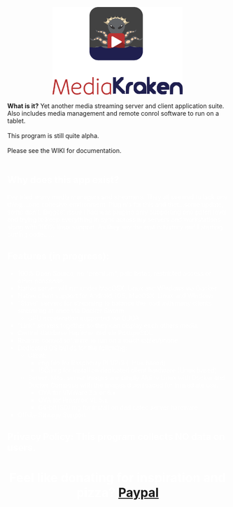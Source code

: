 <p align="center"><img src="art/K1.png" alt="Media Kraken" height="200px"></p>

<B>What is it?</B>
Yet another media streaming server and client application suite. Also includes media management and remote conrol software to run on a tablet.<BR>
<BR>
This program is still quite alpha.<BR>
<BR>
Please see the WIKI for documentation.<BR>
<BR>
    <h2 style="color:white;">Why does this app exist?</h2>
    <p style="color:white;" class="indent">I've tried many media managers and streamers. They all seemed to lack one thing....one cohesive environment. Plugin's for this and that...some update, some don't. Biggest issue I had was plugins only supporting one patch level and trying to keep everything in sync across my servers and workstations along with 100% linux support. As they say the rest is history and I starting cutting code......</p>
<h2 style="color:white;">Features (in progress):</h2>
<UL style="color:white">
<LI>100% Open Source, no "premium", paid betas, restricted access or other nonsense.
<LI>Native server will run under MacOSX, Linux and Windows via Docker
<LI>Native client support for Android, iOS, MacOSX, Linux and Windows
<LI>"Slave" servers for streaming to balance the load with many clients streaming at once via Docker Swarm
	<ul>
	<li>GPU acceleration supported via CUDA
	</ul>
<li>"Link" servers together so they can display each others media
<LI>Central database implemented via PostgreSQL
<li>Remote control software to run on a touch tablet/phone
<LI>Dedicated OS builds for the following:
<ul>
<LI>Client:
    <UL>
    <li>img file for Raspberry Pi 1/2/3 (Linux based)
    <li>ISO/img for install on dedicated client hardware (Linux based)
    </UL>
<LI>Server: Most server images are simply Alpine Linux with Docker and Docker Compose with the images downloaded for immediate use.
    <UL>
    <li>OVA for VMWare 5.x or 6.x
    <li>OVA for Proxmox VE 5.x
    <li>64-bit ISO/img for install on dedicated server hardware
    </ul>
</ul>
<li>Offsite Storage Support
</UL>
</ul>
<h2 style="color:white";>Privacy Policy: This program collects NO data on users.</h2>
<h1 align="center" style="color:white;">Feel like donating for inspiration and pizza?  <a href="http://PayPal.Me/SpootDev">Paypal</a></h1>

